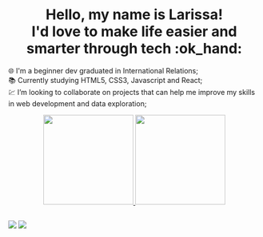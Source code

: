 <h1 align="center"> Hello, my name is Larissa!</br> I'd love to make life easier and smarter through tech :ok_hand:</h1 align="center">

:globe_with_meridians: I'm a beginner dev graduated in International Relations;</br>
:books: Currently studying HTML5, CSS3, Javascript and React;</br>
:chart: I’m looking to collaborate on projects that can help me improve my skills in web development and data exploration;</br>


<div align="center">
  <a href="https://github.com/larissasmartins">
  <img height="180em" src="https://github-readme-stats.vercel.app/api?username=larissasmartins&show_icons=true&theme=dark&include_all_commits=true&count_private=true"/>
  <img height="180em" src="https://github-readme-stats.vercel.app/api/top-langs/?username=larissasmartins&layout=compact&langs_count=7&theme=dark"/>
</div>
  
  ##
  
 <div>
  <a href = "mailto:laricsmartins@gmail.com"><img src="https://img.shields.io/badge/-Gmail-%23333?style=for-the-badge&logo=gmail&logoColor=white" target="_blank"></a>
  <a href="https://www.linkedin.com/in/larissa-s-martins/" target="_blank"><img src="https://img.shields.io/badge/-LinkedIn-%230077B5?style=for-the-badge&logo=linkedin&logoColor=white" target="_blank"></a> 
  </div>
  
